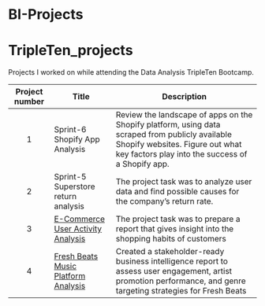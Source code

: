 # BI-Projects
# TripleTen_projects
Projects I worked on while attending the Data Analysis TripleTen Bootcamp.


| Project number | Title | Description |
| :-----------: | ----------- |----------- |
| 1 | Sprint-6 Shopify App Analysis | Review the landscape of apps on the Shopify platform, using data scraped from publicly available Shopify websites. Figure out what key factors play into the success of a Shopify app. |
| 2 | Sprint-5 Superstore return analysis| The project task was to analyze user data and find possible causes for the company’s return rate. |
| 3 | [E-Commerce User Activity Analysis](https://docs.google.com/spreadsheets/d/1cq_FJ-AWLeYIWq8iRiUiwRV9orPdR1nUC0cHKZeGG-E/edit?gid=38637670#gid=38637670) | The project task was to prepare a report that gives insight into the shopping habits of customers |
| 4 | [Fresh Beats Music Platform Analysis](https://docs.google.com/spreadsheets/d/1dzxP7i43zptr-sCUlqahqYlWd8a_91_ImH0gocfu334/edit?gid=1920035156#gid=1920035156)  |  Created a stakeholder-ready business intelligence report to assess user engagement, artist promotion performance, and genre targeting strategies for Fresh Beats |
